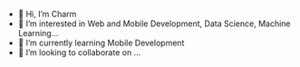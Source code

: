 - 👋 Hi, I’m Charm
- 👀 I’m interested in Web and Mobile Development, Data Science, Machine Learning...
- 🌱 I’m currently learning Mobile Development
- 💞️ I’m looking to collaborate on ...

<!---
charmjo/charmjo is a ✨ special ✨ repository because its `README.md` (this file) appears on your GitHub profile.
You can click the Preview link to take a look at your changes.
--->
